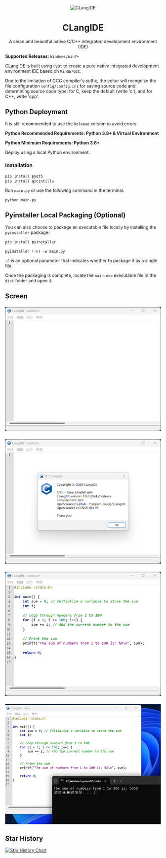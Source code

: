 <p align="center">
 <img width="100px" src="https://blog.programapps.top/file/images/C-language.png" align="center" alt="CLangIDE" />
 <h1 align="center">CLangIDE</h2>
 <p align="center">A clean and beautiful native C/C++ integrated development environment (IDE)</p>
</p>

**Supported Releases:** `Windows/Win7+`

CLangIDE is built using `PyQt` to create a pure native integrated development environment IDE based on `MinGW/GCC`.

Due to the limitation of GCC compiler's suffix, the editor will recognize the file configuration `config/config.ini` for saving source code and determining source code type; for C, keep the default (write 'c'), and for C++, write 'cpp'.

## Python Deployment

It is still recommended to use the `Release` version to avoid errors.

**Python Recommended Requirements: Python 3.8+ & Virtual Environment**

**Python Minimum Requirements: Python 3.6+**

Deploy using a local Python environment:

### Installation

```shell
pip install pyqt5
pip install qscintilla
```

Run `main.py` or use the following command in the terminal:

```shell
python main.py
```

## Pyinstaller Local Packaging (Optional)

You can also choose to package an executable file locally by installing the `pyinstaller` package:

```shell
pip install pyinstaller
```

```shell
pyinstaller (-F) -w main.py
```

`-F` is an optional parameter that indicates whether to package it as a single file.

Once the packaging is complete, locate the `main.exe` executable file in the `dist` folder and open it.

## Screen

### ![The main window](/bin/images/a.png)
### ![The About info](/bin/images/b.png)
### ![The Test C program](/bin/images/c.png)
### ![The Program compiled](/bin/images/d.png)

## Star History

[![Star History Chart](https://api.star-history.com/svg?repos=program-zoubg/CLangIDE&type=Date)](https://star-history.com/#program-zoubg/CLangIDE&Date)

